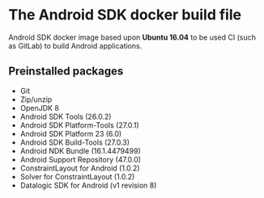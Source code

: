 # The Android SDK docker build file

Android SDK docker image based upon **Ubuntu 16.04** to be used CI (such as GitLab) to build Android applications.

## Preinstalled packages

- Git
- Zip/unzip
- OpenJDK 8
- Android SDK Tools (26.0.2)
- Android SDK Platform-Tools (27.0.1)
- Android SDK Platform 23 (6.0)
- Android SDK Build-Tools (27.0.3)
- Android NDK Bundle (16.1.4479499)
- Android Support Repository (47.0.0)
- ConstraintLayout for Android (1.0.2)
- Solver for ConstraintLayout (1.0.2)
- Datalogic SDK for Android (v1 revision 8)